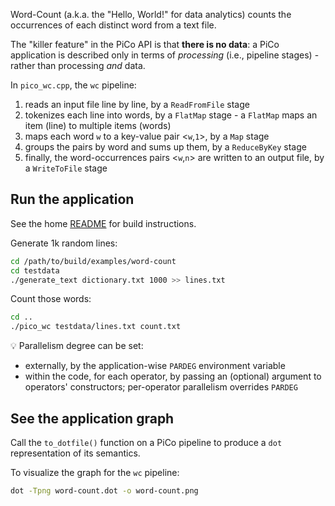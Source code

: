 Word-Count (a.k.a. the "Hello, World!" for data analytics) counts the occurrences of each distinct word from a text file.

The "killer feature" in the PiCo API is that **there is no data**:
a PiCo application is described only in terms of *processing* (i.e., pipeline stages) -
rather than processing *and* data.

In `pico_wc.cpp`, the `wc` pipeline:

1. reads an input file line by line, by a `ReadFromFile` stage
2. tokenizes each line into words, by a `FlatMap` stage - a `FlatMap` maps an item (line) to multiple items (words)
3. maps each word `w` to a key-value pair <`w`,`1`>, by a `Map` stage
4. groups the pairs by word and sums up them, by a `ReduceByKey` stage
5. finally, the word-occurrences pairs <`w`,`n`> are written to an output file, by a `WriteToFile` stage

## Run the application
See the home [README](../../README.md) for build instructions.

Generate 1k random lines:

```bash
cd /path/to/build/examples/word-count
cd testdata
./generate_text dictionary.txt 1000 >> lines.txt
```

Count those words:
```bash
cd ..
./pico_wc testdata/lines.txt count.txt
```

:bulb: Parallelism degree can be set:
- externally, by the application-wise `PARDEG` environment variable
- within the code, for each operator, by passing an (optional) argument to operators' constructors;
per-operator parallelism overrides `PARDEG`

## See the application graph
Call the `to_dotfile()` function on a PiCo pipeline to produce a `dot` representation of its semantics.

To visualize the graph for the `wc` pipeline:

```bash
dot -Tpng word-count.dot -o word-count.png
```
